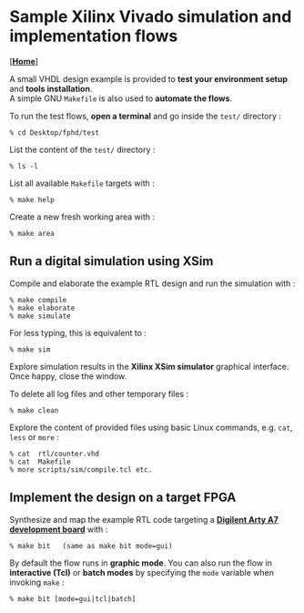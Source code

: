 
# Sample Xilinx Vivado simulation and implementation flows
[[**Home**](https://github.com/lpacher/fphd)]

A small VHDL design example is provided to **test your environment setup** and **tools installation**.<br/>
A simple GNU `Makefile` is also used to **automate the flows**.

To run the test flows, **open a terminal** and go inside the `test/` directory :


```
% cd Desktop/fphd/test
```

List the content of the `test/` directory :

```
% ls -l
```


List all available `Makefile` targets with :

```
% make help
```

Create a new fresh working area with :

```
% make area
```


## Run a digital simulation using XSim

Compile and elaborate the example RTL design and run the simulation with :

```
% make compile
% make elaborate
% make simulate
```

For less typing, this is equivalent to :

```
% make sim
```

Explore simulation results in the **Xilinx XSim simulator** graphical interface. Once happy, close the window.

To delete all log files and other temporary files :

```
% make clean
```

Explore the content of provided files using basic Linux commands, e.g. `cat`, `less` or `more` :

```
% cat  rtl/counter.vhd
% cat  Makefile
% more scripts/sim/compile.tcl etc.
```

## Implement the design on a target FPGA

Synthesize and map the example RTL code
targeting a [**Digilent Arty A7 development board**](https://store.digilentinc.com/arty-a7-artix-7-fpga-development-board-for-makers-and-hobbyists/) with :

```
% make bit   (same as make bit mode=gui)
```


By default the flow runs in **graphic mode**. You can also run the flow in **interactive (Tcl)** or **batch modes** by specifying the
`mode` variable when invoking `make` :

```
% make bit [mode=gui|tcl|batch]
```

